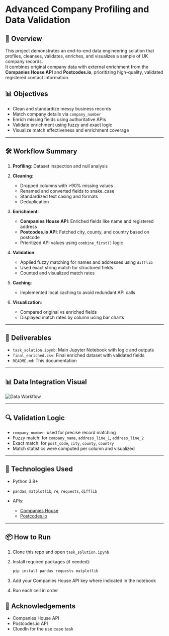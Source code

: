 # Advanced Company Profiling and Data Validation

## 🚀 Overview

This project demonstrates an end-to-end data engineering solution that profiles, cleanses, validates, enriches, and visualizes a sample of UK company records.  
It combines original company data with external enrichment from the **Companies House API** and **Postcodes.io**, prioritizing high-quality, validated registered contact information.

## 📊 Objectives

- Clean and standardize messy business records
- Match company details via `company_number`
- Enrich missing fields using authoritative APIs
- Validate enrichment using fuzzy and exact logic
- Visualize match effectiveness and enrichment coverage

---

## 🛠️ Workflow Summary

1. **Profiling**: Dataset inspection and null analysis

2. **Cleaning**:
   - Dropped columns with >90% missing values
   - Renamed and converted fields to snake_case
   - Standardized text casing and formats
   - Deduplication

3. **Enrichment**:
   - **Companies House API**: Enriched fields like name and registered address
   - **Postcodes.io API**: Fetched city, county, and country based on postcode
   - Prioritized API values using `combine_first()` logic

4. **Validation**:
   - Applied fuzzy matching for names and addresses using `difflib`
   - Used exact string match for structured fields
   - Counted and visualized match rates

5. **Caching**:
   - Implemented local caching to avoid redundant API calls

6. **Visualization**:
   - Compared original vs enriched fields
   - Displayed match rates by column using bar charts

---

## 📁 Deliverables

- `task_solution.ipynb`: Main Jupyter Notebook with logic and outputs
- `final_enriched.csv`: Final enriched dataset with validated fields
- `README.md`: This documentation

---

## 📊 Data Integration Visual

![Data Workflow](https://github.com/user-attachments/assets/4d61352e-c42a-4ddb-95a6-5ba99415837f)

---

## 🔍 Validation Logic

- `company_number`: used for precise record matching
- Fuzzy match: for `company_name`, `address_line_1`, `address_line_2`
- Exact match: for `post_code`, `city`, `county`, `country`
- Match statistics were computed per column and visualized

---

## 🧰 Technologies Used

- Python 3.8+
- `pandas`, `matplotlib`, `re`, `requests`, `difflib`

- APIs:
  - [Companies House](https://developer.company-information.service.gov.uk)
  - [Postcodes.io](https://postcodes.io/)

---

## 📦 How to Run

1. Clone this repo and open `task_solution.ipynb`
2. Install required packages (if needed):

   ```bash
   pip install pandas requests matplotlib
   
3. Add your Companies House API key where indicated in the notebook
4. Run each cell in order

## 🙏 Acknowledgements

- Companies House API
- Postcodes.io API
- CluedIn for the use case task
